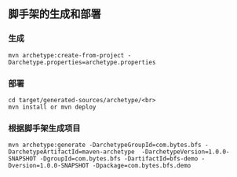 
## 脚手架的生成和部署
### 生成
```text
mvn archetype:create-from-project -Darchetype.properties=archetype.properties

```

### 部署
```text
cd target/generated-sources/archetype/<br>
mvn install or mvn deploy
```

### 根据脚手架生成项目
```text
mvn archetype:generate -DarchetypeGroupId=com.bytes.bfs -DarchetypeArtifactId=maven-archetype  -DarchetypeVersion=1.0.0-SNAPSHOT -DgroupId=com.bytes.bfs -DartifactId=bfs-demo -Dversion=1.0.0-SNAPSHOT -Dpackage=com.bytes.bfs.demo
```
